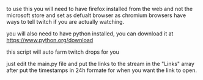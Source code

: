 to use this you will need to have firefox installed from the web and not the microsoft store and set as defualt browser as chromium browsers have ways to tell twitch if you are actually watching.

you will also need to have python installed, you can download it at https://www.python.org/download

this script will auto farm twitch drops for you

just edit the main.py file and put the links to the stream in the "Links" array
after put the timestamps in 24h formate for when you want the link to open.
